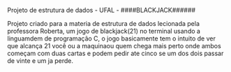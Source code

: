 Projeto de estrutura de dados - UFAL -
####BLACKJACK######

Projeto criado para a materia de estrutura de dados lecionada pela professora Roberta,
um jogo de blackjack(21) no terminal usando a linguamdem de programação C,
o jogo basicamente tem o intuito de ver que alcança 21 você ou a maquinaou quem chega mais perto
onde ambos começam com duas cartas e podem pedir ate cinco se um dos dois passar de vinte e um ja perde.
